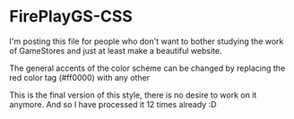 # FirePlayGS-CSS

I'm posting this file for people who don't want to bother studying the work of GameStores and just at least make a beautiful website.

The general accents of the color scheme can be changed by replacing the red color tag (#ff0000) with any other

This is the final version of this style, there is no desire to work on it anymore. And so I have processed it 12 times already :D
